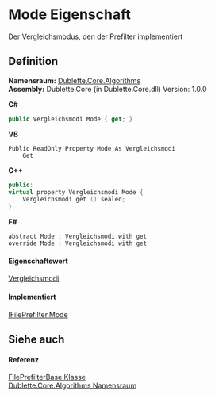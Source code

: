 # Mode Eigenschaft


Der Vergleichsmodus, den der Prefilter implementiert



## Definition
**Namensraum:** <a href="5656dd94-029e-d2d0-b330-317b5e2133f4">Dublette.Core.Algorithms</a>  
**Assembly:** Dublette.Core (in Dublette.Core.dll) Version: 1.0.0

**C#**
``` C#
public Vergleichsmodi Mode { get; }
```
**VB**
``` VB
Public ReadOnly Property Mode As Vergleichsmodi
	Get
```
**C++**
``` C++
public:
virtual property Vergleichsmodi Mode {
	Vergleichsmodi get () sealed;
}
```
**F#**
``` F#
abstract Mode : Vergleichsmodi with get
override Mode : Vergleichsmodi with get
```



#### Eigenschaftswert
<a href="9fd18be0-a2ab-2580-dd6d-7ba89b017d19">Vergleichsmodi</a>

#### Implementiert
<a href="4ac3e5be-e336-3ac1-0cb8-19556a32f3c5">IFilePrefilter.Mode</a>  


## Siehe auch


#### Referenz
<a href="6dbd65a7-ed18-62a3-37f5-6bc0d29d01d5">FilePrefilterBase Klasse</a>  
<a href="5656dd94-029e-d2d0-b330-317b5e2133f4">Dublette.Core.Algorithms Namensraum</a>  
